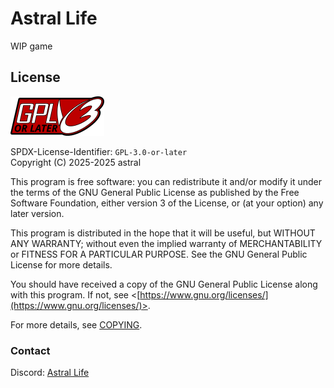 # Astral Life

WIP game

## License

![gplv3-or-later](./.img/gplv3-or-later.png)

SPDX-License-Identifier: `GPL-3.0-or-later`  
Copyright (C) 2025-2025 astral

This program is free software: you can redistribute it and/or modify
it under the terms of the GNU General Public License as published by
the Free Software Foundation, either version 3 of the License, or
(at your option) any later version.

This program is distributed in the hope that it will be useful,
but WITHOUT ANY WARRANTY; without even the implied warranty of
MERCHANTABILITY or FITNESS FOR A PARTICULAR PURPOSE. See the
GNU General Public License for more details.

You should have received a copy of the GNU General Public License
along with this program. If not, see
<[https://www.gnu.org/licenses/](https://www.gnu.org/licenses/)>.

For more details, see [COPYING](./COPYING).

### Contact

Discord: [Astral Life](https://discord.gg/H5fyxRuW5r)
